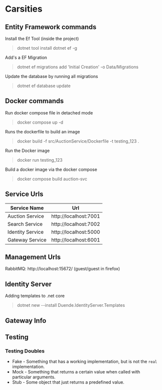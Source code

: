 # Carsities

## Entity Framework commands

Install the Ef Tool (inside the project)

> dotnet tool install dotnet ef -g

Add's a EF Migration

> dotnet ef migrations add 'Initial Creation' -o Data/Migrations

Update the database by running all migrations

> dotnet ef database update

## Docker commands

Run docker compose file in detached mode

> docker compose up -d

Runs the dockerfile to build an image
> docker build -f src/AuctionService/Dockerfile -t testing_123 .

Run the Docker image
> docker run testing_123

Build a docker image via the docker compose
> docker compose build auction-svc

## Service Urls

| Service Name     | Url                   |
| ---------------- | --------------------- |
| Auction Service  | http://localhost:7001 |
| Search Service   | http://localhost:7002 |
| Identity Service | http://localhost:5000 |
| Gateway Service | http://localhost:6001 |


## Management Urls

RabbitMQ: http://localhost:15672/ (guest/guest in firefox)

## Identity Server

Adding templates to .net core

> dotnet new --install Duende.IdentityServer.Templates

## Gateway Info

## Testing

### Testing Doubles
- Fake -  Something that has a working implementation, but is not the `real` implementation.
- Mock - Something that returns a certain value when called with particular arguments.
- Stub - Some object that just returns a predefined value.